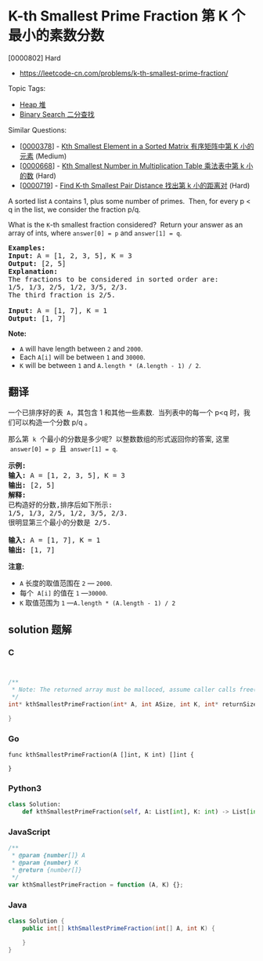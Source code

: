 # K-th Smallest Prime Fraction 第 K 个最小的素数分数

[0000802] Hard

- https://leetcode-cn.com/problems/k-th-smallest-prime-fraction/

Topic Tags:

- [Heap 堆](https://leetcode-cn.com/tag/heap/)
- [Binary Search 二分查找](https://leetcode-cn.com/tag/binary-search/)

Similar Questions:

- [[0000378](https://leetcode-cn.com/problems/kth-smallest-element-in-a-sorted-matrix/)] - [Kth Smallest Element in a Sorted Matrix 有序矩阵中第 K 小的元素](./0000378.kth-smallest-element-in-a-sorted-matrix.md) (Medium)
- [[0000668](https://leetcode-cn.com/problems/kth-smallest-number-in-multiplication-table/)] - [Kth Smallest Number in Multiplication Table 乘法表中第 k 小的数](./0000668.kth-smallest-number-in-multiplication-table.md) (Hard)
- [[0000719](https://leetcode-cn.com/problems/find-k-th-smallest-pair-distance/)] - [Find K-th Smallest Pair Distance 找出第 k 小的距离对](./0000719.find-k-th-smallest-pair-distance.md) (Hard)

A sorted list `A` contains 1, plus some number of primes.  Then, for every p < q in the list, we consider the fraction p/q.

What is the `K`\-th smallest fraction considered?  Return your answer as an array of ints, where `answer[0] = p` and `answer[1] = q`.

<pre><strong>Examples:</strong>
<strong>Input:</strong> A = [1, 2, 3, 5], K = 3
<strong>Output:</strong> [2, 5]
<strong>Explanation:</strong>
The fractions to be considered in sorted order are:
1/5, 1/3, 2/5, 1/2, 3/5, 2/3.
The third fraction is 2/5.

<strong>Input:</strong> A = [1, 7], K = 1
<strong>Output:</strong> [1, 7]
</pre>

**Note:**

- `A` will have length between `2` and `2000`.
- Each `A[i]` will be between `1` and `30000`.
- `K` will be between `1` and `A.length * (A.length - 1) / 2`.

## 翻译

一个已排序好的表  `A`，其包含 1 和其他一些素数.  当列表中的每一个 p<q 时，我们可以构造一个分数 p/q 。

那么第  `k`  个最小的分数是多少呢?  以整数数组的形式返回你的答案, 这里  `answer[0] = p`  且  `answer[1] = q`.

<pre><strong>示例:</strong>
<strong>输入:</strong> A = [1, 2, 3, 5], K = 3
<strong>输出:</strong> [2, 5]
<strong>解释:</strong>
已构造好的分数,排序后如下所示:
1/5, 1/3, 2/5, 1/2, 3/5, 2/3.
很明显第三个最小的分数是 2/5.

<strong>输入:</strong> A = [1, 7], K = 1
<strong>输出:</strong> [1, 7]
</pre>

**注意:**

- `A` 长度的取值范围在 `2` — `2000`.
- 每个  `A[i]` 的值在 `1` —`30000`.
- `K` 取值范围为 `1` —`A.length * (A.length - 1) / 2`

## solution 题解

### C

```c


/**
 * Note: The returned array must be malloced, assume caller calls free().
 */
int* kthSmallestPrimeFraction(int* A, int ASize, int K, int* returnSize){

}


```

### Go

```golang
func kthSmallestPrimeFraction(A []int, K int) []int {

}
```

### Python3

```python
class Solution:
    def kthSmallestPrimeFraction(self, A: List[int], K: int) -> List[int]:

```

### JavaScript

```javascript
/**
 * @param {number[]} A
 * @param {number} K
 * @return {number[]}
 */
var kthSmallestPrimeFraction = function (A, K) {};
```

### Java

```java
class Solution {
    public int[] kthSmallestPrimeFraction(int[] A, int K) {

    }
}
```
